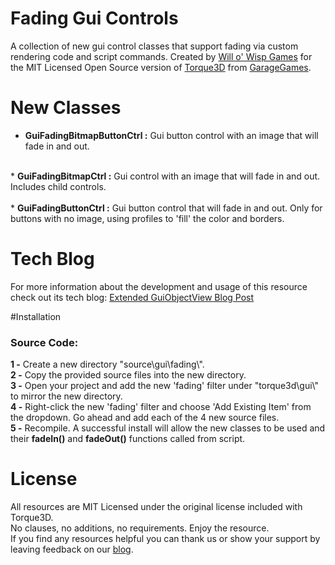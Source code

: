 
# Fading Gui Controls
A collection of new gui control classes that support fading via custom rendering code and script commands. Created by [Will o' Wisp Games](http://www.willowispgames.com/) for the MIT Licensed Open Source version of [Torque3D](http://www.torque3d.org/) from [GarageGames](http://www.garagegames.com/).

# New Classes
* <b>GuiFadingBitmapButtonCtrl :</b> Gui button control with an image that will fade in and out.<br>
<br>
* <b>GuiFadingBitmapCtrl :</b> Gui control with an image that will fade in and out. Includes child controls.<br>
<br>
* <b>GuiFadingButtonCtrl :</b> Gui button control that will fade in and out. Only for buttons with no image, using profiles to 'fill' the color and borders.<br>

# Tech Blog
For more information about the development and usage of this resource check out its tech blog:
[Extended GuiObjectView Blog Post](http://www.willowispgames.com/tech/2016/10/01/FadingGuiControls.html)

#Installation
<h3>Source Code:</h3>
<b>1 -</b> Create a new directory <filepath>"source\gui\fading\"</filepath>.<br>
<b>2 -</b> Copy the provided source files into the new directory.<br>
<b>3 -</b> Open your project and add the new <filepath>'fading'</filepath> filter under <filepath>"torque3d\gui\"</filepath> to mirror the new directory.<br>
<b>4 -</b> Right-click the new <filepath>'fading'</filepath> filter and choose 'Add Existing Item' from the dropdown. Go ahead and add each of the 4 new source files.<br>
<b>5 -</b> Recompile. A successful install will allow the new classes to be used and their <b>fadeIn()</b> and <b>fadeOut()</b> functions called from script.<br>

# License
All resources are MIT Licensed under the original license included with Torque3D.<br> 
No clauses, no additions, no requirements. Enjoy the resource.<br>
If you find any resources helpful you can thank us or show your support by leaving feedback on our [blog](http://www.willowispgames.com/blog/).
